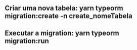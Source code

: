 ## Criar uma nova tabela: yarn typeorm migration:create -n create_nomeTabela

## Executar a migration: yarn typeorm migration:run
